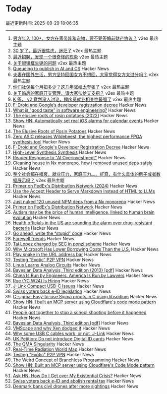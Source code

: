 # Today

最近更新时间: 2025-09-29 18:06:35

--- 
1. [男方年入 100+，女方在家带娃和宠物，要不要签婚前财产协议？](https://www.v2ex.com/t/1162638) v2ex 最热主题
2. [30 岁了，最近很焦虑，迷茫了](https://www.v2ex.com/t/1162633) v2ex 最热主题
3. [最近招聘，发现一个很奇怪的现象](https://www.v2ex.com/t/1162599) v2ex 最热主题
4. [关于眼镜框生锈的问题](https://www.v2ex.com/t/1162514) v2ex 最热主题
5. [Queueing to publish in AI and CS](https://damaru2.github.io/general/queueing_to_publish_in_AI_or_CS/) Hacker News
6. [夫妻在国外生活，男方坚持回国女方不想回，大家觉得女方太过分吗？](https://www.v2ex.com/t/1162608) v2ex 最热主题
7. [你们社保每个月扣多少？这几年涨幅太夸张了](https://www.v2ex.com/t/1162556) v2ex 最热主题
8. [关于婚后的家庭开支管理，请大家伙给支支招？](https://www.v2ex.com/t/1162543) v2ex 最热主题
9. [K 签， v2 竟然没人讨论，程序员就业相关性最强了](https://www.v2ex.com/t/1162528) v2ex 最热主题
10. [F-Droid and Google’s developer registration decree](https://f-droid.org/2025/09/29/google-developer-registration-decree.html) Hacker News
11. [What is "good taste" in software engineering?](https://www.seangoedecke.com/taste/) Hacker News
12. [The elusive roots of rosin potatoes (2022)](https://bittersoutherner.com/feature/2022/the-elusive-roots-of-rosin-potatoes) Hacker News
13. [Show HN: Automatically set real iOS alarms for calendar events](https://apps.apple.com/us/app/reminders-alarms-beacon/id6752361800) Hacker News
14. [The Elusive Roots of Rosin Potatoes](https://bittersoutherner.com/feature/2022/the-elusive-roots-of-rosin-potatoes) Hacker News
15. [Zero ASIC releases Wildebeest, the highest performance FPGA synthesis tool](https://www.zeroasic.com/blog/wildebeest-launch) Hacker News
16. [F-Droid and Google's Developer Registration Decree](https://f-droid.org/2025/09/29/google-developer-registration-decree.html) Hacker News
17. [High-Level Synthesis Synthesis](https://stefanabikaram.com/writing/hls-synthesis/) Hacker News
18. [Reader Response to "AI Overinvestment"](https://www.mbi-deepdives.com/reader-response-to-ai-overinvestment/) Hacker News
19. [Cleaning house in Nx monorepo, how i removed unused deps safely](https://johnjames.blog/posts/cleaning-house-in-nx-monorepo-how-i-removed-120-unused-deps-safely) Hacker News
20. [整个社会都在唱衰，就业压力，家庭压力。。。好奇，有什么具体的例子或者数据展示吗？](https://www.v2ex.com/t/1162536) v2ex 最热主题
21. [Primer on FedEx's Distribution Network (2024)](https://ontheseams.substack.com/p/a-brief-primer-on-fedexs-distribution) Hacker News
22. [Use the Accept Header to Serve Markdown Instead of HTML to LLMs](https://www.skeptrune.com/posts/use-the-accept-header-to-serve-markdown-instead-of-html-to-llms/) Hacker News
23. [Just nuked 120 unused NPM deps from a Nx monorepo](https://johnjames.blog/posts/cleaning-house-in-nx-monorepo-how-i-removed-120-unused-deps-safely) Hacker News
24. [Primer on FedEx's Distribution Network](https://ontheseams.substack.com/p/a-brief-primer-on-fedexs-distribution) Hacker News
25. [Autism may be the price of human intelligence, linked to human brain evolution](https://academic.oup.com/mbe/article/42/9/msaf189/8245036?login=false) Hacker News
26. [Health officials in the US are sounding the alarm over drug-resistant bacteria](https://www.aljazeera.com/news/2025/9/24/what-are-nightmare-bacteria-and-why-are-infections-rising-in-the-us) Hacker News
27. [Go ahead, write the “stupid” code](https://spikepuppet.io/posts/write-the-stupid-code/) Hacker News
28. [Farewell friends](https://humbledollar.com/forum/farewell-friends/) Hacker News
29. [Tai Lopez charged by SEC in ponzi scheme](https://www.sec.gov/enforcement-litigation/litigation-releases/lr-26413) Hacker News
30. [Why Microsoft Has Lower Borrowing Costs Than the U.S.](https://www.wsj.com/finance/investing/why-microsoft-has-lower-borrowing-costs-than-the-u-s-de841633) Hacker News
31. [Play snake in the URL address bar](https://demian.ferrei.ro/snake/) Hacker News
32. [Testing “Exotic” P2P VPN](https://blog.nommy.moe/blog/exotic-mesh-vpn/) Hacker News
33. [Linus Learns Analog Circuits](https://github.com/torvalds/GuitarPedal) Hacker News
34. [Bayesian Data Analysis, Third edition (2013) [pdf]](https://sites.stat.columbia.edu/gelman/book/BDA3.pdf) Hacker News
35. [China Is Run by Engineers. America Is Run by Lawyers](https://freakonomics.com/podcast/china-is-run-by-engineers-america-is-run-by-lawyers/) Hacker News
36. [Roe (YC W24) Is Hiring](https://news.ycombinator.com/item?id=45407951) Hacker News
37. [J-Link Compact USB-C Issues](https://alvarop.com/2025/09/j-link-compact-usb-c-issues/) Hacker News
38. [Swiss voters back e-ID legislation](https://www.admin.ch/gov/en/start/documentation/votes/20250928/e-id-act.html) Hacker News
39. [C-sigma: Easy-to-use Sigma proofs in C using libsodium](https://github.com/jedisct1/c-sigma) Hacker News
40. [Show HN: I built an MCP server using Cloudflare's code mode pattern](https://github.com/jx-codes/codemode-mcp) Hacker News
41. [People got together to stop a school shooting before it happened](https://www.nytimes.com/2025/09/27/nyregion/mass-shooting-prevention.html) Hacker News
42. [Bayesian Data Analysis, Third edition [pdf]](https://sites.stat.columbia.edu/gelman/book/BDA3.pdf) Hacker News
43. [VMScape and why Xen dodged it](https://virtualize.sh/blog/vmscape-and-why-xen-dodged-it/) Hacker News
44. [Why some USB C cables work, or not, J-Link](https://alvarop.com/2025/09/j-link-compact-usb-c-issues/) Hacker News
45. [UK Petition: Do not introduce Digital ID cards](https://petition.parliament.uk/petitions/730194) Hacker News
46. [The QMA Singularity](https://scottaaronson.blog/?p=9183) Hacker News
47. [Real-Time Radiation World Map](https://www.gmcmap.com/) Hacker News
48. [Testing "Exotic" P2P VPN](https://blog.nommy.moe/blog/exotic-mesh-vpn/) Hacker News
49. [The Weird Concept of Branchless Programming](https://sanixdk.xyz/blogs/the-weird-concept-of-branchless-programming) Hacker News
50. [Show HN: Built an MCP server using Cloudflare's Code Mode pattern](https://github.com/jx-codes/codemode-mcp) Hacker News
51. [Ask HN: How Do I Get over My Existential Crisis?](https://news.ycombinator.com/item?id=45405977) Hacker News
52. [Swiss voters back e-ID and abolish rental tax](https://www.swissinfo.ch/eng/swiss-politics/swiss-voters-have-decided-on-electronic-id-and-abolishing-rental-tax/90057432) Hacker News
53. [Denmark bans civil drones after more sightings](https://www.dw.com/en/denmark-bans-civil-drones-after-more-sightings/a-74166973) Hacker News
